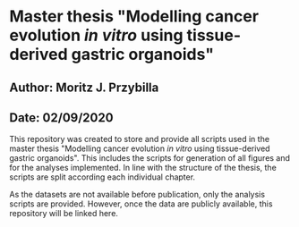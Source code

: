 # Master thesis "Modelling cancer evolution *in vitro* using tissue-derived gastric organoids"

## Author: Moritz J. Przybilla

## Date: 02/09/2020

This repository was created to store and provide all scripts used in the master thesis "Modelling cancer evolution *in vitro* using tissue-derived gastric organoids". This includes the scripts for generation of all figures and for the analyses implemented. In line with the structure of the thesis, the scripts are split according each individual chapter. 

As the datasets are not available before publication, only the analysis scripts are provided. However, once the data are publicly available, this repository will be linked here.
